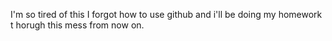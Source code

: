 I'm so tired of this I forgot how to use github and i'll be doing my homework t horugh this mess from now on.
